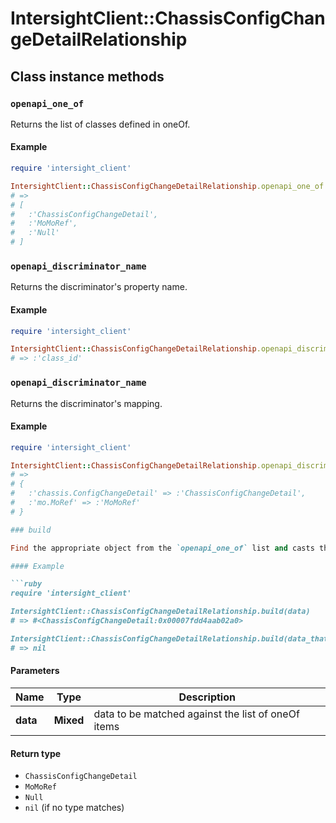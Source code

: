 # IntersightClient::ChassisConfigChangeDetailRelationship

## Class instance methods

### `openapi_one_of`

Returns the list of classes defined in oneOf.

#### Example

```ruby
require 'intersight_client'

IntersightClient::ChassisConfigChangeDetailRelationship.openapi_one_of
# =>
# [
#   :'ChassisConfigChangeDetail',
#   :'MoMoRef',
#   :'Null'
# ]
```

### `openapi_discriminator_name`

Returns the discriminator's property name.

#### Example

```ruby
require 'intersight_client'

IntersightClient::ChassisConfigChangeDetailRelationship.openapi_discriminator_name
# => :'class_id'
```

### `openapi_discriminator_name`

Returns the discriminator's mapping.

#### Example

```ruby
require 'intersight_client'

IntersightClient::ChassisConfigChangeDetailRelationship.openapi_discriminator_mapping
# =>
# {
#   :'chassis.ConfigChangeDetail' => :'ChassisConfigChangeDetail',
#   :'mo.MoRef' => :'MoMoRef'
# }

### build

Find the appropriate object from the `openapi_one_of` list and casts the data into it.

#### Example

```ruby
require 'intersight_client'

IntersightClient::ChassisConfigChangeDetailRelationship.build(data)
# => #<ChassisConfigChangeDetail:0x00007fdd4aab02a0>

IntersightClient::ChassisConfigChangeDetailRelationship.build(data_that_doesnt_match)
# => nil
```

#### Parameters

| Name | Type | Description |
| ---- | ---- | ----------- |
| **data** | **Mixed** | data to be matched against the list of oneOf items |

#### Return type

- `ChassisConfigChangeDetail`
- `MoMoRef`
- `Null`
- `nil` (if no type matches)

